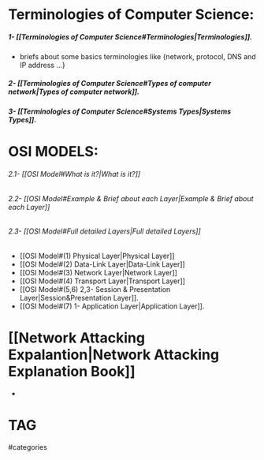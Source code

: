 
# Terminologies of Computer Science:
##### 1- [[Terminologies of Computer Science#Terminologies|Terminologies]].
- briefs about some basics terminologies like {network, protocol, DNS and IP address ...} 
##### 2- [[Terminologies of Computer Science#Types of computer network|Types of computer network]].
##### 3- [[Terminologies of Computer Science#Systems Types|Systems Types]].
# OSI MODELS:
###### 2.1- [[OSI Model#What is it?|What is it?]]
###### 2.2- [[OSI Model#Example & Brief about each Layer|Example & Brief about each Layer]]
###### 2.3- [[OSI Model#Full detailed Layers|Full detailed Layers]]
- [[OSI Model#(1) Physical Layer|Physical Layer]]
- [[OSI Model#(2) Data-Link Layer|Data-Link Layer]]
- [[OSI Model#(3) Network Layer|Network Layer]]
- [[OSI Model#(4) Transport Layer|Transport Layer]]
- [[OSI Model#(5,6) 2,3- Session & Presentation Layer|Session&Presentation Layer]].
- [[OSI Model#(7) 1- Application Layer|Application Layer]].



# [[Network Attacking Expalantion|Network Attacking Explanation Book]]
- 
# TAG
#categories
